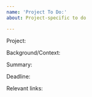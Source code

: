 ```yaml
---
name: 'Project To Do:'
about: Project-specific to do

---
```


Project:

Background/Context:

Summary: 

Deadline:

Relevant links:
